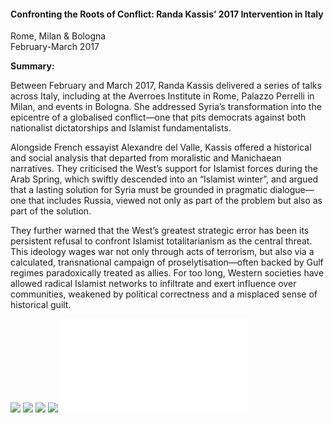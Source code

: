 <h4>Confronting the Roots of Conflict: Randa Kassis’ 2017 Intervention in Italy</h4>

Rome, Milan & Bologna<br>
February-March 2017

<b>Summary:</b>

Between February and March 2017, Randa Kassis delivered a series of talks across Italy, including at the Averroes Institute in Rome, Palazzo Perrelli in Milan, and events in Bologna. She addressed Syria’s transformation into the epicentre of a globalised conflict—one that pits democrats against both nationalist dictatorships and Islamist fundamentalists.

Alongside French essayist Alexandre del Valle, Kassis offered a historical and social analysis that departed from moralistic and Manichaean narratives. They criticised the West’s support for Islamist forces during the Arab Spring, which swiftly descended into an “Islamist winter”, and argued that a lasting solution for Syria must be grounded in pragmatic dialogue—one that includes Russia, viewed not only as part of the problem but also as part of the solution.

They further warned that the West’s greatest strategic error has been its persistent refusal to confront Islamist totalitarianism as the central threat. This ideology wages war not only through acts of terrorism, but also via a calculated, transnational campaign of proselytisation—often backed by Gulf regimes paradoxically treated as allies. For too long, Western societies have allowed radical Islamist networks to infiltrate and exert influence over communities, weakened by political correctness and a misplaced sense of historical guilt.

![](41.JPG)
![](42.JPG)
![](43.JPG)
![](44.JPG)
![](45.pdf)
<p></p>
